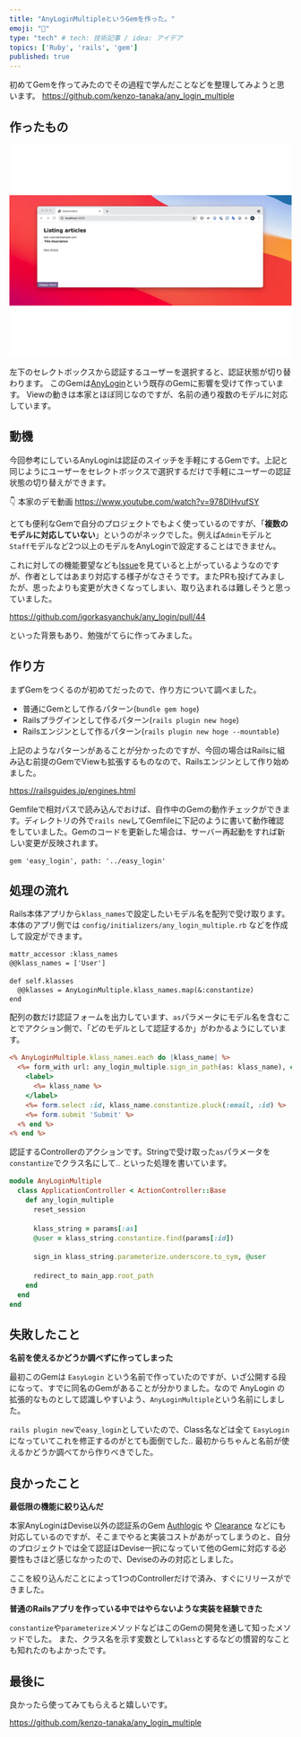 ```yaml
---
title: "AnyLoginMultipleというGemを作った。"
emoji: "💭"
type: "tech" # tech: 技術記事 / idea: アイデア
topics: ['Ruby', 'rails', 'gem']
published: true
---
```


初めてGemを作ってみたのでその過程で学んだことなどを整理してみようと思います。
https://github.com/kenzo-tanaka/any_login_multiple


## 作ったもの

![](/images/gem/any-login-multiple-demo.gif)

左下のセレクトボックスから認証するユーザーを選択すると、認証状態が切り替わります。
このGemは[AnyLogin](https://github.com/igorkasyanchuk/any_login)という既存のGemに影響を受けて作っています。
Viewの動きは本家とほぼ同じなのですが、名前の通り複数のモデルに対応しています。

## 動機

今回参考にしているAnyLoginは認証のスイッチを手軽にするGemです。上記と同じようにユーザーをセレクトボックスで選択するだけで手軽にユーザーの認証状態の切り替えができます。


👇 本家のデモ動画
https://www.youtube.com/watch?v=978DlHvufSY

とても便利なGemで自分のプロジェクトでもよく使っているのですが、「**複数のモデルに対応していない**」というのがネックでした。例えば`Admin`モデルと`Staff`モデルなど2つ以上のモデルをAnyLoginで設定することはできません。

これに対しての機能要望なども[Issue](https://github.com/igorkasyanchuk/any_login/issues/20)を見ていると上がっているようなのですが、作者としてはあまり対応する様子がなさそうです。またPRも投げてみましたが、思ったよりも変更が大きくなってしまい、取り込まれるは難しそうと思っていました。

https://github.com/igorkasyanchuk/any_login/pull/44

といった背景もあり、勉強がてらに作ってみました。

## 作り方

まずGemをつくるのが初めてだったので、作り方について調べました。

- 普通にGemとして作るパターン(`bundle gem hoge`)
- Railsプラグインとして作るパターン(`rails plugin new hoge`)
- Railsエンジンとして作るパターン(`rails plugin new hoge --mountable`)

上記のようなパターンがあることが分かったのですが、今回の場合はRailsに組み込む前提のGemでViewも拡張するものなので、Railsエンジンとして作り始めました。

https://railsguides.jp/engines.html

Gemfileで相対パスで読み込んでおけば、自作中のGemの動作チェックができます。ディレクトリの外で`rails new`してGemfileに下記のように書いて動作確認をしていました。Gemのコードを更新した場合は、サーバー再起動をすれば新しい変更が反映されます。

```rb:Gemfile
gem 'easy_login', path: '../easy_login'
```


## 処理の流れ

Rails本体アプリから`klass_names`で設定したいモデル名を配列で受け取ります。本体のアプリ側では `config/initializers/any_login_multiple.rb` などを作成して設定ができます。

```rb:lib/any_login_multiple
mattr_accessor :klass_names
@@klass_names = ['User']

def self.klasses
  @@klasses = AnyLoginMultiple.klass_names.map(&:constantize)
end
```

配列の数だけ認証フォームを出力しています、`as`パラメータにモデル名を含むことでアクション側で、「どのモデルとして認証するか」がわかるようにしています。

```erb:_any_login_multiple.html.erb
<% AnyLoginMultiple.klass_names.each do |klass_name| %>
  <%= form_with url: any_login_multiple.sign_in_path(as: klass_name), class: 'any-login-multiple-form', method: :post do |form| %>
    <label>
      <%= klass_name %>
    </label>
    <%= form.select :id, klass_name.constantize.pluck(:email, :id) %>
    <%= form.submit 'Submit' %>
  <% end %>
<% end %>
```

認証するControllerのアクションです。Stringで受け取った`as`パラメータを`constantize`でクラス名にして.. といった処理を書いています。

```rb:application_controller.rb
module AnyLoginMultiple
  class ApplicationController < ActionController::Base
    def any_login_multiple
      reset_session

      klass_string = params[:as]
      @user = klass_string.constantize.find(params[:id])

      sign_in klass_string.parameterize.underscore.to_sym, @user

      redirect_to main_app.root_path
    end
  end
end
```


## 失敗したこと

**名前を使えるかどうか調べずに作ってしまった**

最初このGemは `EasyLogin` という名前で作っていたのですが、いざ公開する段になって、すでに同名のGemがあることが分かりました。なので AnyLogin の拡張的なものとして認識しやすいよう、`AnyLoginMultiple`という名前にしました。

`rails plugin new`で`easy_login`としていたので、Class名などは全て `EasyLogin` になっていてこれを修正するのがとても面倒でした.. 最初からちゃんと名前が使えるかどうか調べてから作りべきでした。

## 良かったこと

**最低限の機能に絞り込んだ**

本家AnyLoginはDevise以外の認証系のGem [Authlogic](https://github.com/binarylogic/authlogic) や [Clearance](https://github.com/thoughtbot/clearance) などにも対応しているのですが、そこまでやると実装コストがあがってしまうのと、自分のプロジェクトでは全て認証はDevise一択になっていて他のGemに対応する必要性もさほど感じなかったので、Deviseのみの対応としました。

ここを絞り込んだことによって1つのControllerだけで済み、すぐにリリースができました。

**普通のRailsアプリを作っている中ではやらないような実装を経験できた**

`constantize`や`parameterize`メソッドなどはこのGemの開発を通して知ったメソッドでした。
また、クラス名を示す変数として`klass`とするなどの慣習的なことも知れたのもよかったです。

## 最後に

良かったら使ってみてもらえると嬉しいです。

https://github.com/kenzo-tanaka/any_login_multiple
